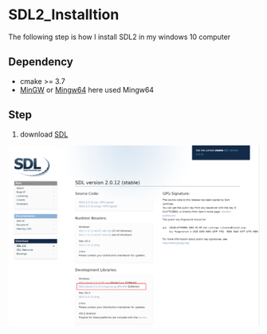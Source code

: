 # SDL2_Installtion
The following step is how I install SDL2 in my windows 10 computer

## Dependency
* cmake >= 3.7
* [MinGW](http://www.mingw.org/) or [Mingw64](http://mingw-w64.org/doku.php)
  here used Mingw64
  
## Step
 1. download [SDL](https://www.libsdl.org/download-2.0.php)
 <img src="img/SDL2_DownLoad.png">
